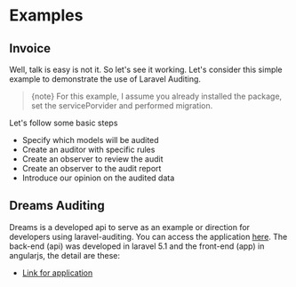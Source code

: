 # Examples

## Invoice

Well, talk is easy is not it. So let's see it working. Let's consider this simple example to demonstrate the use of Laravel Auditing.

> {note} For this example, I assume you already installed the package, set the servicePorvider and performed migration.

Let's follow some basic steps

* Specify which models will be audited
* Create an auditor with specific rules
* Create an observer to review the audit
* Create an observer to the audit report
* Introduce our opinion on the audited data

## Dreams Auditing
Dreams is a developed api to serve as an example or direction for developers using laravel-auditing. You can access the application [here](https://dreams-.herokuapp.com). The back-end (api) was developed in laravel 5.1 and the front-end (app) in angularjs, the detail are these:

* [Link for application](https://dreams-.herokuapp.com) 


